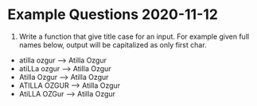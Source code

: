 # Example Questions 2020-11-12


1. Write a function that give title case for an input.
For example given full names below, output will be capitalized as only first char.


- atilla ozgur --> Atilla Ozgur 
- atiLLa ozgur --> Atilla Ozgur 
- Atilla Ozgur --> Atilla Ozgur 
- ATILLA OZGUR --> Atilla Ozgur 
- AtiLLA OZGur --> Atilla Ozgur 